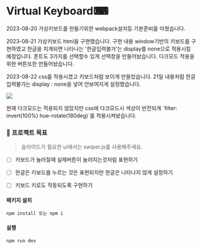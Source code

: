 # Virtual Keyboard⌨
2023-08-20 가상키보드를 만들기위한 webpack설치등 기본준비를 마쳤습니다.

2023-08-21 가상키보드 html을 구현했습니다.
구현 내용 window기반의 키보드를 구현하였고 한글을 치게되면 나타나는 '한글입력불가'는 display를 none으로 적용시킬 예정입니다.
폰트도 3가지를 선택할수 있게 선택창을 만들어놨습니다.
다크모드 적용을 위한 버튼또한 만들어놨습니다.

2023-08-22
css를 적용시켰고 키보드처럼 보이게 만들었습니다.
21일 내용처럼 한글입력불가는 display : none을 넣어 안보여지게 설정했습니다.
<p aline="center"><img src = "https://github.com/LKJ970524/virtual-keyboard/assets/115642699/257432c8-aa1e-45e2-bce1-7462c8c617e2"></p>
현재 다크모드는 적용되지 않았지만 css에 다크모드시 색상이 반전되게 `filter: invert(100%) hue-rotate(180deg)`를 적용시켜놨습니다.

### 🏅 프로젝트 목표
> 슬라이드가 필요한 ui에서는 swiper.js를 사용해주세요.
- [ ] 키보드가 눌러질때 실제버튼이 눌러지는것처럼 표현하기
- [ ] 한글은 키보드를 누르는 것은 표현되지만 한글은 나타나지 않게 설정하기
- [ ] 키보드 키로도 작동되도록 구현하기




#### 패키지 설치

```bash
npm install 또는 npm i
```

#### 실행

```bash
npm run dev
```